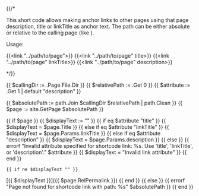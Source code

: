 {{/*

This short code allows making anchor links to other pages using that page description, title or linkTitle
as anchor text. The path can be either absolute or relative to the calling page (like <ref>).

Usage:

{{<link "../path/to/page">}}
{{<link "../path/to/page" title>}}
{{<link "../path/to/page" linkTitle>}}
{{<link "../path/to/page" description>}} <!-- default -->

*/}}

{{ $callingDir := .Page.File.Dir }}
{{ $relativePath := .Get 0 }}
{{ $attribute := .Get 1 | default "description" }}

{{ $absolutePath := path.Join $callingDir $relativePath | path.Clean }}
{{ $page := site.GetPage $absolutePath }}

{{ if $page }}
    {{ $displayText := "" }}
    {{ if eq $attribute "title" }}
        {{ $displayText = $page.Title }}
    {{ else if eq $attribute "linkTitle" }}
        {{ $displayText = $page.Params.linkTitle }}
    {{ else if eq $attribute "description" }}
        {{ $displayText = $page.Params.description }}
    {{ else }}
        {{ errorf "Invalid attribute specified for shortcode link: %s. Use 'title', 'linkTitle', or 'description'." $attribute }}
        {{ $displayText = "Invalid link attribute" }}
    {{ end }}

    {{ if ne $displayText "" }}
[{{ $displayText }}]({{ $page.RelPermalink }})
    {{ end }}
{{ else }}
    {{ errorf "Page not found for shortcode link with path: %s" $absolutePath }}
{{ end }}
